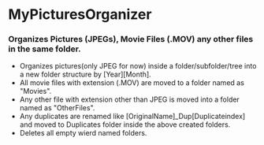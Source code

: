 # MyPicturesOrganizer
### Organizes Pictures (JPEGs), Movie Files (.MOV) any other files in the same folder.

* Organizes pictures(only JPEG for now) inside a folder/subfolder/tree into a new folder structure by [Year][Month].
* All movie files with extension (.MOV) are moved to a folder named as "Movies".
* Any other file with extension other than JPEG is moved into a folder named as "OtherFiles".
* Any duplicates are renamed like [OriginalName]_Dup[Duplicateindex] and moved to Duplicates folder inside the above created folders.
* Deletes all empty wierd named folders.
